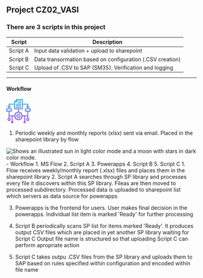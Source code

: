 ## Project CZ02_VASI

### There are 3 scripts in this project
| Script | Description
|---|---|
| Script A | Input data validation + upload to sharepoint |
| Script B | Data transormation based on configuration (.CSV creation) |
| Script C | Upload of .CSV to SAP (SM35). Verification and logging |
 
  
 ----------------------------------------------------------------------------
#### Workflow
 
 <picture>
  <img alt="Shows an illustrated sun in light color mode and a moon with stars in dark color mode." src="images/algorithm (1).png">
</picture>


1) Periodic weekly and monthly reports (xlsx) sent via email. Placed in the sharepoint library by flow

<picture>
  <img alt="Shows an illustrated sun in light color mode and a moon with stars in dark color mode." src="images/shareponit_source_library#2.PNG">
  
</picture>
- Workflow
1. MS Flow
  2. Script A
    3. Powerapps
      4. Script B
        5. Script C
1. Flow receives weekly/monthly report (.xlsx) files and places them in the sharepoint library
2. Script A searches through SP library and processes every file it discovers within this SP library. 
    Fileas are then moved to processed subdirectory.
    Processed data is uploaded to sharepoint list which servers as data source for powerapps
    
3. Powerapps is the frontend for users. User makes final decision in the powerapps. Individual 
    list item is marked 'Ready' for further processing
    
4. Script B periodically scans SP list for items marked 'Ready'. It produces output CSV files 
    which are placed in yet another SP library waiting for Script C
    Output file name is structured so that uploading Script C can perform apropriate action
    
5. Script C takes outpu .CSV files from the SP library and uploads them to SAP based on rules
    specified within configuration and encoded within file name
